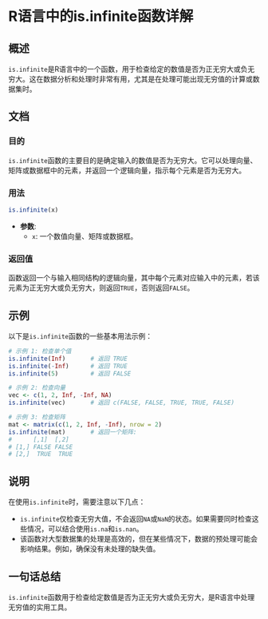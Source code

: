 <!--
Meta Description: # R语言中的is.infinite函数详解 ## 概述 `is.infinite`是R语言中的一个函数，用于检查给定的数值是否为正无穷大或负无穷大。这在数据分析和处理时非常有用，尤其是在处理可能出现无穷值的计算或数据集时。 ## 文档 ### 目的 `is.infinite`函数的主要目的是确定输...
Meta Keywords: infinite, true, false, inf, vec
-->

# R语言中的is.infinite函数详解

## 概述
`is.infinite`是R语言中的一个函数，用于检查给定的数值是否为正无穷大或负无穷大。这在数据分析和处理时非常有用，尤其是在处理可能出现无穷值的计算或数据集时。

## 文档
### 目的
`is.infinite`函数的主要目的是确定输入的数值是否为无穷大。它可以处理向量、矩阵或数据框中的元素，并返回一个逻辑向量，指示每个元素是否为无穷大。

### 用法
```R
is.infinite(x)
```
- **参数**:
  - `x`: 一个数值向量、矩阵或数据框。

### 返回值
函数返回一个与输入相同结构的逻辑向量，其中每个元素对应输入中的元素，若该元素为正无穷大或负无穷大，则返回`TRUE`，否则返回`FALSE`。

## 示例
以下是`is.infinite`函数的一些基本用法示例：

```R
# 示例 1: 检查单个值
is.infinite(Inf)       # 返回 TRUE
is.infinite(-Inf)      # 返回 TRUE
is.infinite(5)         # 返回 FALSE

# 示例 2: 检查向量
vec <- c(1, 2, Inf, -Inf, NA)
is.infinite(vec)       # 返回 c(FALSE, FALSE, TRUE, TRUE, FALSE)

# 示例 3: 检查矩阵
mat <- matrix(c(1, 2, Inf, -Inf), nrow = 2)
is.infinite(mat)       # 返回一个矩阵: 
#      [,1]  [,2]
# [1,] FALSE FALSE
# [2,]  TRUE  TRUE
```

## 说明
在使用`is.infinite`时，需要注意以下几点：
- `is.infinite`仅检查无穷大值，不会返回`NA`或`NaN`的状态。如果需要同时检查这些情况，可以结合使用`is.na`和`is.nan`。
- 该函数对大型数据集的处理是高效的，但在某些情况下，数据的预处理可能会影响结果。例如，确保没有未处理的缺失值。

## 一句话总结
`is.infinite`函数用于检查给定数值是否为正无穷大或负无穷大，是R语言中处理无穷值的实用工具。